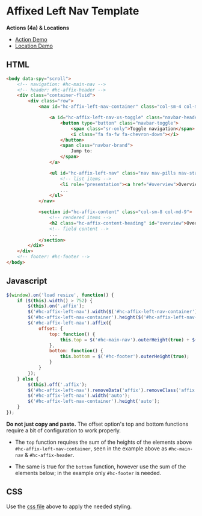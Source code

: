 # Affixed Left Nav Template

__Actions (4a) & Locations__

* [Action Demo](http://commbocc.github.io/sitecore_designs/layouts/4a/)
* [Location Demo](http://commbocc.github.io/sitecore_designs/layouts/location/)

## HTML

```HTML
<body data-spy="scroll">
	<!-- navigation: #hc-main-nav -->
	<!-- header: #hc-affix-header -->
	<div class="container-fluid">
		<div class="row">
			<nav id="hc-affix-left-nav-container" class="col-sm-4 col-md-3">

				<a id="hc-affix-left-nav-xs-toggle" class="navbar-header visible-xs-block" data-toggle="collapse" data-target="#hc-affix-left-nav" aria-expanded="false">
					<button type="button" class="navbar-toggle">
						<span class="sr-only">Toggle navigation</span>
						<i class="fa fa-fw fa-chevron-down"></i>
					</button>
					<span class="navbar-brand">
						Jump to:
					</span>
				</a>

				<ul id="hc-affix-left-nav" class="nav nav-pills nav-stacked collapse navbar-collapse text-center-xs">
					<!-- list items -->
					<li role="presentation"><a href="#overview">Overview</a></li>
					...
				</ul>
			</nav>

			<section id="hc-affix-content" class="col-sm-8 col-md-9">
				<!-- rendered items -->
				<h2 class="hc-affix-content-heading" id="overview">Overview</h2>
				<!-- field content -->
				...
			</section>
		</div>
	</div>
	<!-- footer: #hc-footer -->
</body>
```

## Javascript

```Javascript
$(window).on('load resize', function() {
	if ($(this).width() > 752) {
		$(this).on('.affix');
		$('#hc-affix-left-nav').width($('#hc-affix-left-nav-container').width());
		$('#hc-affix-left-nav-container').height($('#hc-affix-left-nav-container').parent().height());
		$('#hc-affix-left-nav').affix({
			offset: {
				top: function() {
					this.top = $('#hc-main-nav').outerHeight(true) + $('#hc-affix-header').outerHeight(true);
				},
				bottom: function() {
					this.bottom = $('#hc-footer').outerHeight(true);
				}
			}
		});
	} else {
		$(this).off('.affix');
		$('#hc-affix-left-nav').removeData('affix').removeClass('affix affix-top affix-bottom');
		$('#hc-affix-left-nav').width('auto');
		$('#hc-affix-left-nav-container').height('auto');
	}
});
```

__Do not just copy and paste.__ The offset option's top and bottom functions require a bit of configuration to work properly.

* The `top` function requires the sum of the heights of the elements above `#hc-affix-left-nav-container`, seen in the example above as `#hc-main-nav` & `#hc-affix-header`.

* The same is true for the `bottom` function, however use the sum of the elements below; in the example only `#hc-footer` is needed.

## CSS

Use the [css file](https://raw.githubusercontent.com/Commbocc/sitecore_designs/gh-pages/_layouts/Affixed%20Nav/hc-affix.css) above to apply the needed styling.

